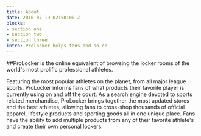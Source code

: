 ```yaml
---
title: About
date: 2016-07-19 02:50:00 Z
blocks:
- section one
- section two
- section three
intro: Prolocker helps fans and so on
---
```


##ProLocker is the online equivalent of browsing the locker rooms of the world's most prolific professional athletes. 

Featuring the most popular athletes on the planet, from all major league sports, ProLocker informs fans of what products their favorite player is currently using on and off the court. As a search engine devoted to sports related merchandise, ProLocker brings together the most updated stores and the best athletes; allowing fans to cross-shop thousands of official apparel, lifestyle products and sporting goods all in one unique place. Fans have the ability to add multiple products from any of their favorite athlete's and create their own personal lockers.